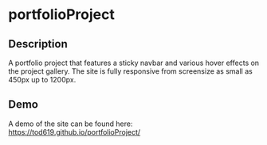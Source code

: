 # portfolioProject

## Description

A portfolio project that features a sticky navbar and various hover effects on the project gallery. The site is fully responsive from screensize as small as 450px up to 1200px.

## Demo

A demo of the site can be found here: https://tod619.github.io/portfolioProject/
